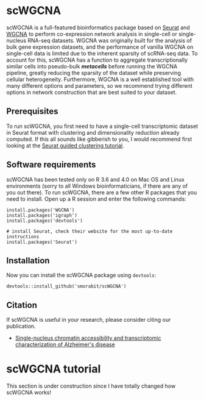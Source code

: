 # scWGCNA

scWGCNA is a full-featured bioinformatics package based on [Seurat](https://satijalab.org/seurat/index.html) and [WGCNA](https://horvath.genetics.ucla.edu/html/CoexpressionNetwork/Rpackages/WGCNA/) to perform co-expression network analysis in single-cell or single-nucleus RNA-seq datasets.
WGCNA was originally built for the analysis of bulk gene expression datasets, and the performance of
vanilla WGCNA on single-cell data is limited due to the inherent sparsity of scRNA-seq data. To account for this,
scWGCNA has a function to aggregate transcriptionally similar cells into pseudo-bulk ***metacells*** before
running the WGCNA pipeline, greatly reducing the sparsity of the dataset while preserving cellular heterogeneity. Furthermore, WGCNA is a well established tool with many different options and parameters,
so we recommend trying different options in network construction that are best suited to your dataset.

## Prerequisites

To run scWGCNA, you first need to have a single-cell transcriptomic dataset in Seurat format with
clustering and dimensionality reduction already computed. If this all sounds like gibberish to you,
I would recommend first looking at the [Seurat guided clustering tutorial](https://satijalab.org/seurat/articles/pbmc3k_tutorial.html).

## Software requirements

scWGCNA has been tested only on R 3.6 and 4.0 on Mac OS and Linux environments (sorry to all Windows bioinformaticians, if there are any of you out there). To run scWGCNA, there are a few other R packages that you need to install. Open up a R session and enter the following commands:

```
install.packages('WGCNA')
install.packages('igraph')
install.packages('devtools')

# install Seurat, check their website for the most up-to-date instructions
install.packages('Seurat')
```

## Installation

Now you can install the scWGCNA package using `devtools`:

```
devtools::install_github('smorabit/scWGCNA')
```

## Citation

If scWGCNA is useful in your research, please consider citing our publication.

* [Single-nucleus chromatin accessibility and transcriptomic characterization of Alzheimer's disease](https://www.nature.com/articles/s41588-021-00894-z)

# scWGCNA tutorial

This section is under construction since I have totally changed how scWGCNA works!
